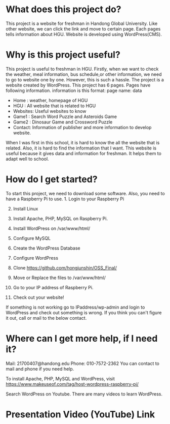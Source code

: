 <h1> What does this project do? </h1>
  This project is a website for freshman in Handong Global University. Like other website, we can click the link and move to certain page. Each pages tells information about HGU. Website is developed using WordPress(CMS). 
  
<h1>Why is this project useful?</h1> 
This project is useful to freshman in HGU. Firstly, when we want to check the weather, meal information, bus schedule,or other information, we need to go to website one by one. However, this is such a hassle. The project is a website created by WordPress. This project has 6 pages. Pages have following information. information is this format: page name: data

  * Home : weather, homepage of HGU
  * HGU  : All website that is related to HGU
  * Websites: Useful websites to know
  * Game1  : Search Word Puzzle and Asteroids Game
  * Game2  : Dinosaur Game and Crossword Puzzle
  * Contact: Information of publisher and more information to develop website.

When I was first in this school, it is hard to know the all the website that is related. Also, it is hard to find the information that I want. This website is useful because it gives data and information for freshman. It helps them to adapt well to school.

<h1>How do I get started?</h1>
To start this project, we need to download some software. Also, you need to have a Raspberry Pi to use.
1. Login to your Raspberry Pi

2. Install Linux

3. Install Apache, PHP, MySQL on Raspberry Pi. 

4. Install WordPress on /var/www/html/
5. Configure MySQL
6. Create the WordPress Database
7. Configure WordPress
8. Clone https://github.com/hongjunshin/OSS_Final/
9. Move or Replace the files to /var/www/html/
10. Go to your IP address of Raspberry Pi.
11. Check out your website!

If something is not working go to IPaddress/wp-admin and login to WordPress and check out something is wrong. If you think you can't figure it out, call or mail to the below contact.

<h1>Where can I get more help, if I need it?</h1>
Mail: 21700407@handong.edu
Phone: 010-7572-2362
You can contact to mail and phone if you need help.

To install Apache, PHP, MySQL and WordPress, visit https://www.makeuseof.com/tag/host-wordpress-raspberry-pi/

Search WordPress on Youtube. There are many videos to learn WordPress.


<h1>Presentation Video (YouTube) Link</h1>
